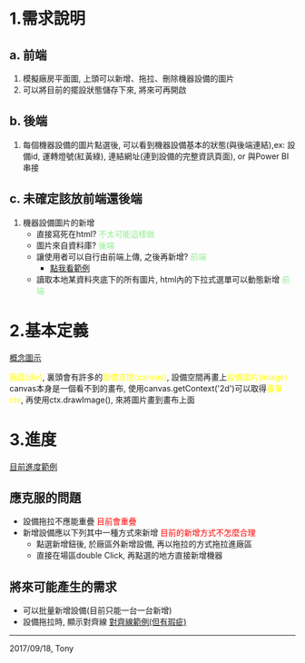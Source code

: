 # 1.需求說明

## a. 前端
1. 模擬廠房平面圖, 上頭可以新增、拖拉、刪除機器設備的圖片
2. 可以將目前的擺設狀態儲存下來, 將來可再開啟

## b. 後端
1. 每個機器設備的圖片點選後, 可以看到機器設備基本的狀態(與後端連結),ex: 設備id, 運轉燈號(紅黃綠), 連結網址(連到設備的完整資訊頁面), or 與Power BI串接

## c. 未確定該放前端還後端
1. 機器設備圖片的新增
    - 直接寫死在html? <font color="lightgreen">不太可能這樣做</font>
    - 圖片來自資料庫? <font color="lightgreen">後端</font>
    - 讓使用者可以自行由前端上傳, 之後再新增? <font color="lightgreen">前端</font>  
        - [點我看範例](http://knuckles.disp.cc/github/imgUpload/imgUpload.html)
    - 讀取本地某資料夾底下的所有圖片, html內的下拉式選單可以動態新增 <font color="lightgreen">前端</font>




# 2.基本定義
[概念圖示](./problem1.jpg)

<font color="yellow">廠區(div)</font>, 裏頭會有許多的<font color="yellow">設備空間(canvas)</font>, 設備空間再畫上<font color="yellow">設備圖片(image)</font> <br />
canvas本身是一個看不到的畫布, 使用canvas.getContext('2d')可以取得<font color="yellow">畫筆ctx</font>, 再使用ctx.drawImage(), 來將圖片畫到畫布上面

# 3.進度
[目前進度範例](./demo1/index.html)

## 應克服的問題
- 設備拖拉不應能重疊 <font color="red"> 目前會重疊 </font>
- 新增設備應以下列其中一種方式來新增 <font color="red"> 目前的新增方式不怎麼合理 </font>
    - 點選新增鈕後, 於廠區外新增設備, 再以拖拉的方式拖拉進廠區
    - 直接在場區double Click, 再點選的地方直接新增機器


## 將來可能產生的需求
- 可以批量新增設備(目前只能一台一台新增)
- 設備拖拉時, 顯示對齊線 [對齊線範例(但有瑕疵)](http://runjs.cn/code/7woaho1m)

--- 
2017/09/18, Tony
